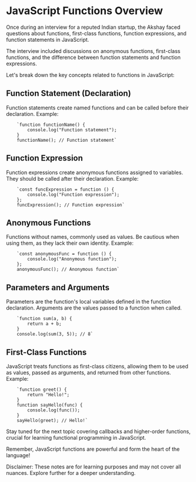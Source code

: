 # JavaScript Functions Overview

Once during an interview for a reputed Indian startup, the Akshay faced questions about functions, first-class functions, function expressions, and function statements in JavaScript.

The interview included discussions on anonymous functions, first-class functions, and the difference between function statements and function expressions.

Let's break down the key concepts related to functions in JavaScript:

## Function Statement (Declaration)

Function statements create named functions and can be called before their declaration. Example:

        `function functionName() {                 
            console.log("Function statement");             
        }             
        functionName(); // Function statement`

## Function Expression

Function expressions create anonymous functions assigned to variables. They should be called after their declaration. Example:

        `const funcExpression = function () {                 
            console.log("Function expression");             
        };             
        funcExpression(); // Function expression`

## Anonymous Functions

Functions without names, commonly used as values. Be cautious when using them, as they lack their own identity. Example:

        `const anonymousFunc = function () {                 
            console.log("Anonymous function");             
        };             
        anonymousFunc(); // Anonymous function`

## Parameters and Arguments

Parameters are the function's local variables defined in the function declaration. Arguments are the values passed to a function when called.

        `function sum(a, b) {                 
            return a + b;             
        }             
        console.log(sum(3, 5)); // 8`

## First-Class Functions

JavaScript treats functions as first-class citizens, allowing them to be used as values, passed as arguments, and returned from other functions. Example:

        `function greet() {                 
            return "Hello!";             
        }              
        function sayHello(func) {                 
            console.log(func());             
        }              
        sayHello(greet); // Hello!`

Stay tuned for the next topic covering callbacks and higher-order functions, crucial for learning functional programming in JavaScript.

Remember, JavaScript functions are powerful and form the heart of the language!

Disclaimer: These notes are for learning purposes and may not cover all nuances. Explore further for a deeper understanding.
